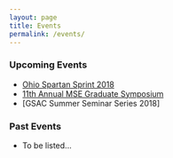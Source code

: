 ```yaml
---
layout: page
title: Events
permalink: /events/
---
```


### Upcoming Events
- [Ohio Spartan Sprint 2018](https://mse-gsac.github.io/Ohio-Spartan-Sprint-2018)
- [11th Annual MSE Graduate Symposium](https://mse-gsac.github.io/Grad-Symposium-2018)
- [GSAC Summer Seminar Series 2018]

### Past Events
- To be listed...
